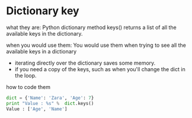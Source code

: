 # Dictionary key

what they are:
Python dictionary method keys() returns a list of all the available keys in the dictionary.

when you would use them:
You would use them when trying to see all the available keys in a dictionary

* iterating directly over the dictionary saves some memory.
* if you need a copy of the keys, such as when you'll change the dict in the loop.

how to code them

```python
dict = {'Name': 'Zara', 'Age': 7}
print "Value : %s" %  dict.keys()
Value : ['Age', 'Name']
```
